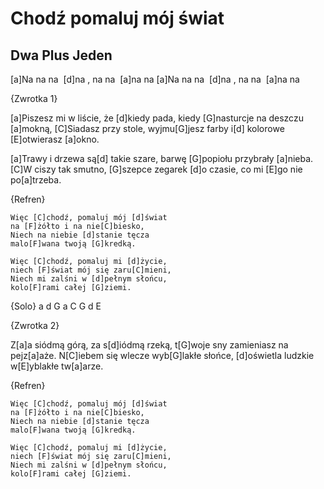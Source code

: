 # Chodź pomaluj mój świat
## Dwa Plus Jeden


[a]Na na na  [d]na , na na  [a]na na
[a]Na na na  [d]na , na na  [a]na na

{Zwrotka 1}

[a]Piszesz mi w liście, że [d]kiedy pada,
kiedy [G]nasturcje na deszczu [a]mokną,
[C]Siadasz przy stole, wyjmu[G]jesz farby
i[d] kolorowe [E]otwierasz [a]okno.

[a]Trawy i drzewa są[d] takie szare,
barwę [G]popiołu przybrały [a]nieba.
[C]W ciszy tak smutno, [G]szepce zegarek
[d]o czasie, co mi [E]go nie po[a]trzeba.

{Refren}

    Więc [C]chodź, pomaluj mój [d]świat
    na [F]żółto i na nie[C]biesko,
    Niech na niebie [d]stanie tęcza
    malo[F]wana twoją [G]kredką.

    Więc [C]chodź, pomaluj mi [d]życie,
    niech [F]świat mój się zaru[C]mieni,
    Niech mi zalśni w [d]pełnym słońcu,
    kolo[F]rami całej [G]ziemi.

{Solo}
a d G a
C G d E

{Zwrotka 2}

Z[a]a siódmą górą, za s[d]iódmą rzeką,
t[G]woje sny zamieniasz na pejz[a]aże.
N[C]iebem się wlecze wyb[G]lakłe słońce,
[d]oświetla ludzkie w[E]yblakłe tw[a]arze.

{Refren}

    Więc [C]chodź, pomaluj mój [d]świat
    na [F]żółto i na nie[C]biesko,
    Niech na niebie [d]stanie tęcza
    malo[F]wana twoją [G]kredką.

    Więc [C]chodź, pomaluj mi [d]życie,
    niech [F]świat mój się zaru[C]mieni,
    Niech mi zalśni w [d]pełnym słońcu,
    kolo[F]rami całej [G]ziemi.


